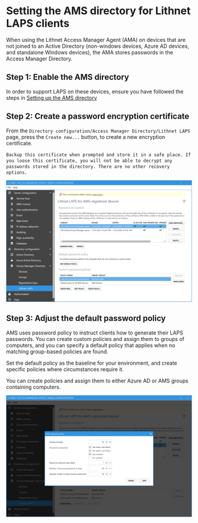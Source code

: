 # Setting the AMS directory for Lithnet LAPS clients

When using the Lithnet Access Manager Agent (AMA) on devices that are not joined to an Active Directory (non-windows devices, Azure AD devices, and standalone Windows devices), the AMA stores passwords in the Access Manager Directory.

## Step 1: Enable the AMS directory

In order to support LAPS on these devices, ensure you have followed the steps in [Setting up the AMS directory](setting-up-the-ams-directory.md)

## Step 2: Create a password encryption certificate

From the `Directory configuration/Access Manager Directory/Lithnet LAPS` page, press the `Create new...` button, to create a new encryption certificate.

```
Backup this certificate when prompted and store it in a safe place. If you loose this certificate, you will not be able to decrypt any passwords stored in the directory. There are no other recovery options.
```

![](../../../.gitbook/assets/ui-page-lithnet-laps-for-ams.png)

## Step 3: Adjust the default password policy

AMS uses password policy to instruct clients how to generate their LAPS passwords. You can create custom policies and assign them to groups of computers, and you can specify a default policy that applies when no matching group-based policies are found.

Set the default policy as the baseline for your environment, and create specific policies where circumstances require it.

You can create policies and assign them to either Azure AD or AMS groups containing computers.

![](../../../.gitbook/assets/ui-page-lithnet-laps-default-password-policy.png)
